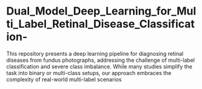 # Dual_Model_Deep_Learning_for_Multi_Label_Retinal_Disease_Classification-
This repository presents a deep learning pipeline for diagnosing retinal diseases from fundus photographs, addressing the challenge of multi-label classification and severe class imbalance. While many studies simplify the task into binary or multi-class setups, our approach embraces the complexity of real-world multi-label scenarios
